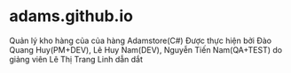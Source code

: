 # adams.github.io
Quản lý kho hàng của của hàng Adamstore(C#)
Được thực hiện bởi Đào Quang Huy(PM+DEV), Lê Huy Nam(DEV), Nguyễn Tiến Nam(QA+TEST) do giảng viên Lê Thị Trang Linh dẫn dắt
